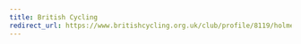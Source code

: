 ```yaml
---
title: British Cycling
redirect_url: https://www.britishcycling.org.uk/club/profile/8119/holmes-chapel-velo
---
```

